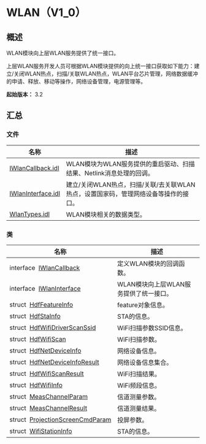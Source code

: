 # WLAN（V1_0）


## 概述

WLAN模块向上层WLAN服务提供了统一接口。

上层WLAN服务开发人员可根据WLAN模块提供的向上统一接口获取如下能力：建立/关闭WLAN热点，扫描/关联WLAN热点，WLAN平台芯片管理，网络数据缓冲的申请、释放、移动等操作，网络设备管理，电源管理等。

**起始版本：** 3.2


## 汇总


### 文件

| 名称 | 描述 | 
| -------- | -------- |
| [IWlanCallback.idl](_i_wlan_callback_8idl_v10.md) | WLAN模块为WLAN服务提供的重启驱动、扫描结果、Netlink消息处理的回调。 | 
| [IWlanInterface.idl](_i_wlan_interface_8idl_v10.md) | 建立/关闭WLAN热点，扫描/关联/去关联WLAN热点，设置国家码，管理网络设备等操作的接口。 | 
| [WlanTypes.idl](_wlan_types_8idl_v10.md) | WLAN模块相关的数据类型。 | 


### 类

| 名称 | 描述 | 
| -------- | -------- |
| interface&nbsp;&nbsp;[IWlanCallback](interface_i_wlan_callback_v10.md) | 定义WLAN模块的回调函数。 | 
| interface&nbsp;&nbsp;[IWlanInterface](interface_i_wlan_interface_v10.md) | WLAN模块向上层WLAN服务提供了统一接口。 | 
| struct&nbsp;&nbsp;[HdfFeatureInfo](_hdf_feature_info_v10.md) | feature对象信息。 | 
| struct&nbsp;&nbsp;[HdfStaInfo](_hdf_sta_info_v10.md) | STA的信息。 | 
| struct&nbsp;&nbsp;[HdfWifiDriverScanSsid](_hdf_wifi_driver_scan_ssid_v10.md) | WiFi扫描参数SSID信息。 | 
| struct&nbsp;&nbsp;[HdfWifiScan](_hdf_wifi_scan_v10.md) | WiFi扫描参数。 | 
| struct&nbsp;&nbsp;[HdfNetDeviceInfo](_hdf_net_device_info_v10.md) | 网络设备信息。 | 
| struct&nbsp;&nbsp;[HdfNetDeviceInfoResult](_hdf_net_device_info_result_v10.md) | 网络设备信息集合。 | 
| struct&nbsp;&nbsp;[HdfWifiScanResult](_hdf_wifi_scan_result_v10.md) | WiFi扫描结果。 | 
| struct&nbsp;&nbsp;[HdfWifiInfo](_hdf_wifi_info_v10.md) | WiFi频段信息。 | 
| struct&nbsp;&nbsp;[MeasChannelParam](_meas_channel_param_v10.md) | 信道测量参数。 | 
| struct&nbsp;&nbsp;[MeasChannelResult](_meas_channel_result_v10.md) | 信道测量结果。 | 
| struct&nbsp;&nbsp;[ProjectionScreenCmdParam](_projection_screen_cmd_param_v10.md) | 投屏参数。 | 
| struct&nbsp;&nbsp;[WifiStationInfo](_wifi_station_info_v10.md) | STA的信息。 | 
